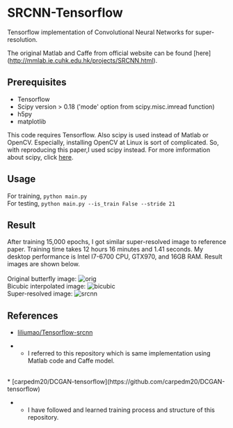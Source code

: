 # SRCNN-Tensorflow
Tensorflow implementation of Convolutional Neural Networks for super-resolution.

The original Matlab and Caffe from official website can be found [here]
(http://mmlab.ie.cuhk.edu.hk/projects/SRCNN.html).



## Prerequisites
 * Tensorflow
 * Scipy version > 0.18 ('mode' option from scipy.misc.imread function)
 * h5py
 * matplotlib



This code requires Tensorflow. Also scipy is used instead of Matlab or OpenCV. 
Especially, installing OpenCV at Linux is sort of complicated. So, with reproducing this paper,I used scipy instead. 
For more imformation about scipy, click [here](https://www.scipy.org/).



## Usage 
For training, `python main.py`
<br>
For testing, `python main.py --is_train False --stride 21`



## Result 
After training 15,000 epochs, I got similar super-resolved image to reference paper. 
Training time takes 12 hours 16 minutes and 1.41 seconds. 
My desktop performance is Intel I7-6700 CPU, GTX970, and 16GB RAM. 
Result images are shown below.
<br><br>
Original butterfly image:
![orig](https://github.com/tegg89/SRCNN-Tensorflow/blob/master/result/orig.png)
<br>
Bicubic interpolated image:
![bicubic](https://github.com/tegg89/SRCNN-Tensorflow/blob/master/result/bicubic.png)
<br>
Super-resolved image:
![srcnn](https://github.com/tegg89/SRCNN-Tensorflow/blob/master/result/srcnn.png)



## References
* [liliumao/Tensorflow-srcnn](https://github.com/liliumao/Tensorflow-srcnn) 
 
 * - I referred to this repository which is same implementation using Matlab code and Caffe model.

<br>
* [carpedm20/DCGAN-tensorflow](https://github.com/carpedm20/DCGAN-tensorflow) 
 
 * - I have followed and learned training process and structure of this repository.

